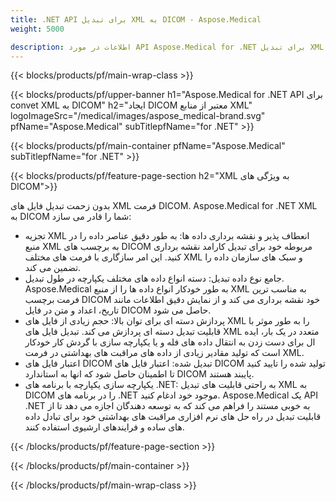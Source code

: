 ```yaml
---
title: .NET API برای تبدیل XML به DICOM - Aspose.Medical
weight: 5000

description: اطلاعات در مورد API Aspose.Medical for .NET برای تبدیل XML به DICOM
---
```


{{< blocks/products/pf/main-wrap-class >}}

{{< blocks/products/pf/upper-banner h1="Aspose.Medical for .NET API برای convet XML به DICOM" h2="ایجاد DICOM معتبر از منابع XML" logoImageSrc="/medical/images/aspose_medical-brand.svg" pfName="Aspose.Medical" subTitlepfName="for .NET" >}}

{{< blocks/products/pf/main-container pfName="Aspose.Medical" subTitlepfName="for .NET" >}}

{{< blocks/products/pf/feature-page-section h2="XML به ویژگی های DICOM">}}

<p>بدون زحمت تبدیل فایل های XML فرمت DICOM. Aspose.Medical for .NET XML به DICOM شما را قادر می سازد:</p>

<ul>
<li>تجزیه XML انعطاف پذیر و نقشه برداری داده ها: به طور دقیق عناصر داده را در منبع XML به برچسب های DICOM مربوطه خود برای تبدیل کارامد نقشه برداری کنید. این امر سازگاری با فرمت های مختلف XML و سبک های سازمان داده را تضمین می کند.</li>
<li>جامع نوع داده تبدیل: دسته انواع داده های مختلف یکپارچه در طول تبدیل. Aspose.Medical به طور خودکار انواع داده ها را از منبع XML به مناسب ترین فرمت برچسب DICOM خود نقشه برداری می کند و از نمایش دقیق اطلاعات مانند تاریخ، اعداد و متن در فایل DICOM حاصل می شود.</li>
<li>پردازش دسته ای برای توان بالا: حجم زیادی از فایل های XML را به طور موثر با قابلیت تبدیل دسته ای پردازش می کند. تبدیل فایل های XML متعدد در یک بار، ایده ال برای دست زدن به انتقال داده های فله و یا یکپارچه سازی با گردش کار خودکار است که تولید مقادیر زیادی از داده های مراقبت های بهداشتی در فرمت XML.</li>
<li>اعتبار فایل های DICOM تبدیل شده: اعتبار فایل های DICOM تولید شده را تایید کنید تا اطمینان حاصل شود که انها به استاندارد DICOM پایبند هستند.</li>
<li>یکپارچه سازی یکپارچه با برنامه های .NET: به راحتی قابلیت های تبدیل XML به DICOM را در برنامه های .NET موجود خود ادغام کنید. Aspose.Medical یک API .NET به خوبی مستند را فراهم می کند که به توسعه دهندگان اجازه می دهد تا از قابلیت تبدیل در راه حل های نرم افزاری مراقبت های بهداشتی خود برای تبادل داده های ساده و فرایندهای ارشیوی استفاده کنند.</li>
</ul>

{{< /blocks/products/pf/feature-page-section >}}

{{< /blocks/products/pf/main-container >}}

{{< /blocks/products/pf/main-wrap-class >}}